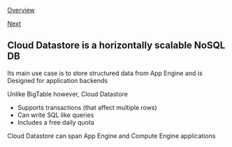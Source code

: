 [Overview](https://github.com/paulowe/gcp/blob/main/readme.md)

[Next](https://github.com/paulowe/gcp/blob/main/gcp-core-infrastructure/compute-engine.md)
## Cloud Datastore is a horizontally scalable NoSQL DB
Its main use case is to store structured data from App Engine and is Designed for application backends

Unlike BigTable however, Cloud Datastore
- Supports transactions (that affect multiple rows)
- Can write SQL like queries
- Includes a free daily quota

Cloud Datastore can span App Engine and Compute Engine applications
